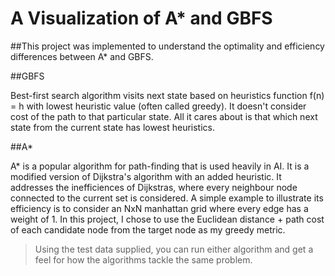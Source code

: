 # A Visualization of A* and GBFS 

##This project was implemented to understand the optimality and efficiency differences between A* and GBFS. 

##GBFS 

Best-first search algorithm visits next state based on heuristics function f(n) = h with lowest heuristic value (often called greedy). 
It doesn't consider cost of the path to that particular state. All it cares about is that which next state from the current state 
has lowest heuristics.


##A*

A* is a popular algorithm for path-finding that is used heavily in AI. It is a modified version of Dijkstra's algorithm 
with an added heuristic. It addresses the inefficiences of Dijkstras, where every neighbour node connected to the current set 
is considered. A simple example to illustrate its efficiency is to consider an NxN manhattan grid where every edge has a weight
of 1. In this project, I chose to use the Euclidean distance + path cost of each candidate node from the target node as my greedy metric. 

> Using the test data supplied, you can run either algorithm and get a feel for how the algorithms tackle the same problem. 
